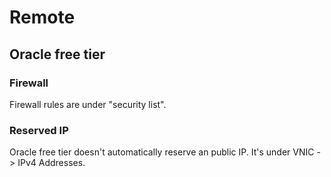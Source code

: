 # Remote

## Oracle free tier

### Firewall
Firewall rules are under "security list". 

### Reserved IP
Oracle free tier doesn't automatically reserve an public IP. It's under VNIC -> IPv4 Addresses.
